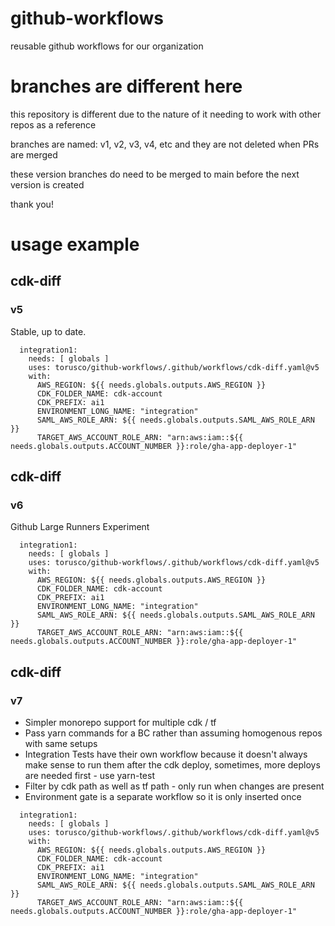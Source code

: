 # github-workflows

reusable github workflows for our organization

# branches are different here

this repository is different due to the nature of it needing to work with other repos as a reference

branches are named: v1, v2, v3, v4, etc and they are not deleted when PRs are merged

these version branches do need to be merged to main before the next version is created

thank you!

# usage example

## cdk-diff

### v5

Stable, up to date.

```
  integration1:
    needs: [ globals ]
    uses: torusco/github-workflows/.github/workflows/cdk-diff.yaml@v5
    with:
      AWS_REGION: ${{ needs.globals.outputs.AWS_REGION }}
      CDK_FOLDER_NAME: cdk-account
      CDK_PREFIX: ai1
      ENVIRONMENT_LONG_NAME: "integration"
      SAML_AWS_ROLE_ARN: ${{ needs.globals.outputs.SAML_AWS_ROLE_ARN }}
      TARGET_AWS_ACCOUNT_ROLE_ARN: "arn:aws:iam::${{ needs.globals.outputs.ACCOUNT_NUMBER }}:role/gha-app-deployer-1"
```
## cdk-diff

### v6

Github Large Runners Experiment

```
  integration1:
    needs: [ globals ]
    uses: torusco/github-workflows/.github/workflows/cdk-diff.yaml@v5
    with:
      AWS_REGION: ${{ needs.globals.outputs.AWS_REGION }}
      CDK_FOLDER_NAME: cdk-account
      CDK_PREFIX: ai1
      ENVIRONMENT_LONG_NAME: "integration"
      SAML_AWS_ROLE_ARN: ${{ needs.globals.outputs.SAML_AWS_ROLE_ARN }}
      TARGET_AWS_ACCOUNT_ROLE_ARN: "arn:aws:iam::${{ needs.globals.outputs.ACCOUNT_NUMBER }}:role/gha-app-deployer-1"
```

## cdk-diff

### v7

* Simpler monorepo support for multiple cdk / tf 
* Pass yarn commands for a BC rather than assuming homogenous repos with same setups
* Integration Tests have their own workflow because it doesn't always make sense to run them after the cdk deploy, sometimes, more deploys are needed first - use yarn-test
* Filter by cdk path as well as tf path - only run when changes are present
* Environment gate is a separate workflow so it is only inserted once

```
  integration1:
    needs: [ globals ]
    uses: torusco/github-workflows/.github/workflows/cdk-diff.yaml@v5
    with:
      AWS_REGION: ${{ needs.globals.outputs.AWS_REGION }}
      CDK_FOLDER_NAME: cdk-account
      CDK_PREFIX: ai1
      ENVIRONMENT_LONG_NAME: "integration"
      SAML_AWS_ROLE_ARN: ${{ needs.globals.outputs.SAML_AWS_ROLE_ARN }}
      TARGET_AWS_ACCOUNT_ROLE_ARN: "arn:aws:iam::${{ needs.globals.outputs.ACCOUNT_NUMBER }}:role/gha-app-deployer-1"
```

